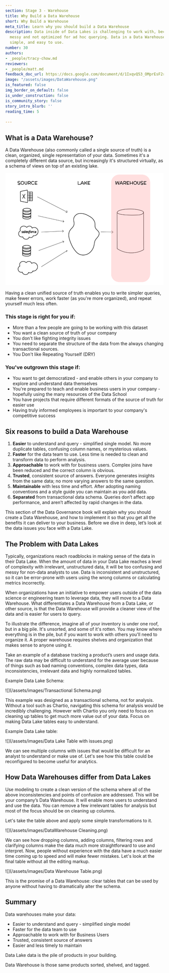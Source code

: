 ```yaml
---
section: Stage 3 - Warehouse
title: Why Build a Data Warehouse
short: Why Build a Warehouse
meta_title: Learn why you should build a Data Warehouse
description: Data inside of Data Lakes is challenging to work with, because it is
  messy and not optimized for ad hoc querying. Data in a Data Warehouse is clean,
  simple, and easy to use.
number: 30
authors:
- _people/tracy-chow.md
reviewers:
- _people/matt.md
feedback_doc_url: https://docs.google.com/document/d/1IxqvQ53_OMprEsF2rk-VoWXpvzU-Ri-SPaZgrfGBKBg/edit?usp=sharing
image: "/assets/images/DataWarehouse.png"
is_featured: false
img_border_on_default: false
is_under_construction: false
is_community_story: false
story_intro_blurb: ''
reading_time: 5

---
```

## What is a Data Warehouse?

A Data Warehouse (also commonly called a single source of truth) is a clean, organized, single representation of your data.  Sometimes it's a completely different data source, but increasingly it's structured virtually, as a schema of views on top of an existing lake.

![Source Lake Warehouse](/assets/images/Source-Lake-Warehouse.png "Data Warehouse")

Having a clean unified source of truth enables you to write simpler queries, make fewer errors, work faster (as you're more organized), and repeat yourself much less often.

### This stage is right for you if:

* More than a few people are going to be working with this dataset
* You want a clean source of truth of your company
* You don't like fighting integrity issues
* You need to separate the structure of the data from the always changing transactional sources.
* You Don't like Repeating Yourself (DRY)

### You've outgrown this stage if:

* You want to get democratized - and enable others in your company to explore and understand data themselves
* You're prepared to teach and enable business users in your company - hopefully using the many resources of the Data School
* You have projects that require different formats of the source of truth for easier use
* Having truly informed employees is important to your company's competitive success

## Six reasons to build a Data Warehouse

1. **Easier** to understand and query - simplified single model. No more duplicate tables, confusing column names, or mysterious values.
2. **Faster** for the data team to use. Less time is needed to clean and transform data to perform analysis.
3. **Approachable** to work with for business users. Complex joins have been reduced and the correct column is obvious.
4. **Trusted**, consistent source of answers. Everyone generates insights from the same data; no more varying answers to the same question.
5. **Maintainable** with less time and effort. After adopting naming conventions and a style guide you can maintain as you add data.
6. **Separated** from transactional data schema. Queries don’t affect app performance, and aren’t affected by rapid changes in the data.

This section of the Data Governance book will explain why you should create a Data Warehouse, and how to implement it so that you get all the benefits it can deliver to your business. Before we dive in deep, let’s look at the data issues you face with a Data Lake.

## The Problem with Data Lakes

Typically, organizations reach roadblocks in making sense of the data in their Data Lake. When the amount of data in your Data Lake reaches a level of complexity with irrelevant, unstructured data, it will be too confusing and messy for non-data analysts to use. Data is inconsistent and unstructured, so it can be error-prone with users using the wrong columns or calculating metrics incorrectly.

When organizations have an initiative to empower users outside of the data science or engineering team to leverage data, they will move to a Data Warehouse. What differentiates a Data Warehouse from a Data Lake, or other source, is that the Data Warehouse will provide a cleaner view of the data and is easier for users to query.

To illustrate the difference, imagine all of your inventory is under one roof, but in a big pile. It's unsorted, and some of it's rotten. You may know where everything is in the pile, but if you want to work with others you'll need to organize it. A proper warehouse requires shelves and organization that makes sense to anyone using it.

Take an example of a database tracking a product’s users and usage data. The raw data may be difficult to understand for the average user because of things such as bad naming conventions, complex data types, data inconsistencies, irrelevant data and highly normalized tables.

Example Data Lake Schema:

![](/assets/images/Transactional Schema.png)

This example was designed as a transactional schema, not for analysis. Without a tool such as Chartio, navigating this schema for analysis would be incredibly challenging. However with Chartio you only need to focus on cleaning up tables to get much more value out of your data. Focus on making Data Lake tables easy to understand.

Example Data Lake table:

![](/assets/images/Data Lake Table with issues.png)

We can see multiple columns with issues that would be difficult for an analyst to understand or make use of. Let's see how this table could be reconfigured to become useful for analytics.

## How Data Warehouses differ from Data Lakes

Use modeling to create a clean version of the schema where all of the above inconsistencies and points of confusion are addressed. This will be your company’s Data Warehouse. It will enable more users to understand and use the data. You can remove a few irrelevant tables for analysis but most of the focus should be on cleaning up columns.

Let's take the table above and apply some simple transformations to it.

![](/assets/images/DataWarehouse Cleaning.png)

We can see how dropping columns, adding columns, filtering rows and clarifying columns make the data much more straightforward to use and interpret. Now, people without experience with the data have a much easier time coming up to speed and will make fewer mistakes. Let's look at the final table without all the editing markup.

![](/assets/images/Data Warehouse Table.png)

This is the promise of a Data Warehouse: clear tables that can be used by anyone without having to dramatically alter the schema.

## Summary

Data warehouses make your data:

* Easier to understand and query - simplified single model
* Faster for the data team to use
* Approachable to work with for Business Users
* Trusted, consistent source of answers
* Easier and less timely to maintain

Data Lake data is the pile of products in your building.

Data Warehouse is those same products sorted, shelved, and tagged.